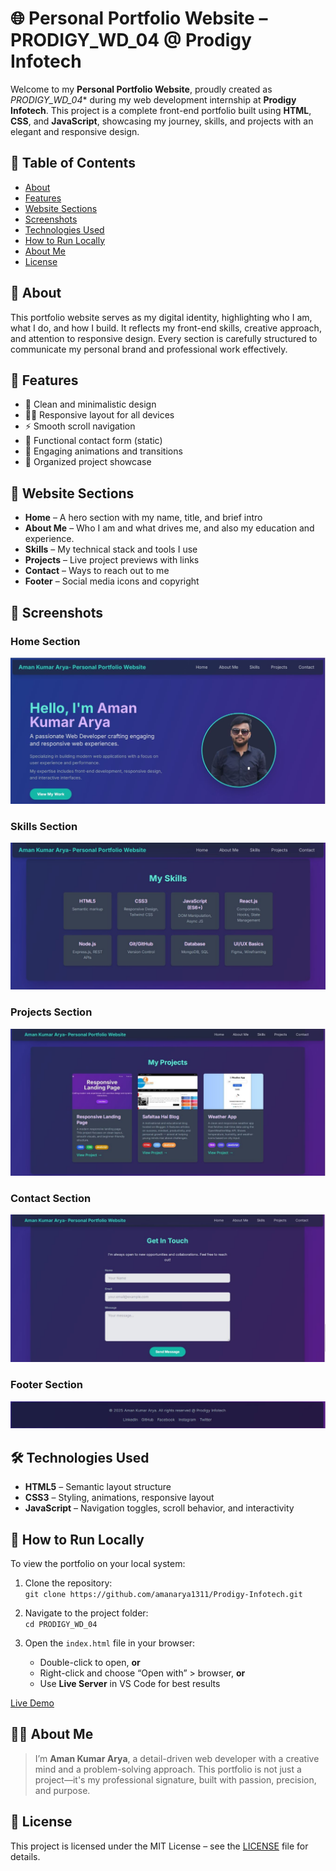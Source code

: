 # 🌐 Personal Portfolio Website – PRODIGY_WD_04 @ Prodigy Infotech

Welcome to my **Personal Portfolio Website**, proudly created as *PRODIGY_WD_04** during my web development internship at **Prodigy Infotech**. This project is a complete front-end portfolio built using **HTML**, **CSS**, and **JavaScript**, showcasing my journey, skills, and projects with an elegant and responsive design.

## 📑 Table of Contents
- [About](#about)
- [Features](#features)
- [Website Sections](#website-sections)
- [Screenshots](#screenshots)
- [Technologies Used](#technologies-used)
- [How to Run Locally](#how-to-run-locally)
- [About Me](#about-me)
- [License](#license)

## 📖 About

This portfolio website serves as my digital identity, highlighting who I am, what I do, and how I build. It reflects my front-end skills, creative approach, and attention to responsive design. Every section is carefully structured to communicate my personal brand and professional work effectively.

## 🎯 Features

- 🌟 Clean and minimalistic design
- 🧑‍💻 Responsive layout for all devices
- ⚡ Smooth scroll navigation
- 💬 Functional contact form (static)
- 🎨 Engaging animations and transitions
- 📁 Organized project showcase

## 🧩 Website Sections

- **Home** – A hero section with my name, title, and brief intro  
- **About Me** – Who I am and what drives me, and also my education and experience.  
- **Skills** – My technical stack and tools I use  
- **Projects** – Live project previews with links  
- **Contact** – Ways to reach out to me  
- **Footer** – Social media icons and copyright  

## 📸 Screenshots

### Home Section  
![Home](./assets/hero.jpg)

### Skills Section  
![Skills](./assets/skills.jpg)

### Projects Section  
![Projects](./assets/projects.jpg)

### Contact Section  
![Contact](./assets/contact.jpg)

### Footer Section  
![Footer](./assets/footer.jpg)

## 🛠️ Technologies Used

- **HTML5** – Semantic layout structure  
- **CSS3** – Styling, animations, responsive layout  
- **JavaScript** – Navigation toggles, scroll behavior, and interactivity  

## 🚀 How to Run Locally

To view the portfolio on your local system:

1. Clone the repository:  
   `git clone https://github.com/amanarya1311/Prodigy-Infotech.git`

2. Navigate to the project folder:  
   `cd PRODIGY_WD_04`

3. Open the `index.html` file in your browser:  
   - Double-click to open, **or**  
   - Right-click and choose “Open with” > browser, **or**  
   - Use **Live Server** in VS Code for best results

[Live Demo](https://amanarya1311.github.io/Prodigy-Infotech/PRODIGY_WD_04/)

## 👨‍💻 About Me

> I’m **Aman Kumar Arya**, a detail-driven web developer with a creative mind and a problem-solving approach. This portfolio is not just a project—it's my professional signature, built with passion, precision, and purpose.

## 📄 License

This project is licensed under the MIT License – see the [LICENSE](./License) file for details.


